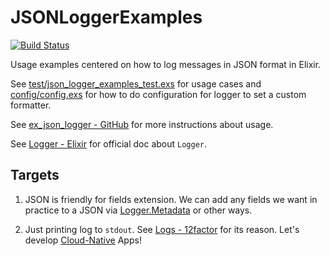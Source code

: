 # JSONLoggerExamples

[![Build Status](https://travis-ci.org/seniverse/ex_json_logger_examples.svg?branch=master)](https://travis-ci.org/seniverse/ex_json_logger_examples)

Usage examples centered on how to log messages in JSON format in Elixir.

See [test/json_logger_examples_test.exs](test/json_logger_examples_test.exs) for usage cases and [config/config.exs](config/config.exs) for how to do configuration for logger to set a custom formatter.

See [ex_json_logger - GitHub](https://github.com/rentpath/ex_json_logger) for more instructions about usage.

See [Logger - Elixir](https://hexdocs.pm/logger/Logger.html) for official doc about `Logger`.

## Targets

1. JSON is friendly for fields extension. We can add any fields we want in practice to a JSON via [Logger.Metadata](https://hexdocs.pm/logger/Logger.html#module-metadata) or other ways.

2. Just printing log to `stdout`. See [Logs - 12factor](https://12factor.net/logs) for its reason. Let's develop [Cloud-Native](https://pivotal.io/cloud-native) Apps!
